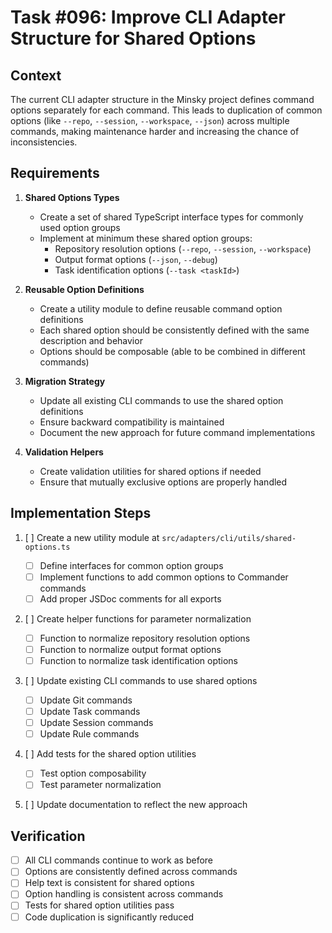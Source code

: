 # Task #096: Improve CLI Adapter Structure for Shared Options

## Context

The current CLI adapter structure in the Minsky project defines command options separately for each command. This leads to duplication of common options (like `--repo`, `--session`, `--workspace`, `--json`) across multiple commands, making maintenance harder and increasing the chance of inconsistencies.

## Requirements

1. **Shared Options Types**

   - Create a set of shared TypeScript interface types for commonly used option groups
   - Implement at minimum these shared option groups:
     - Repository resolution options (`--repo`, `--session`, `--workspace`)
     - Output format options (`--json`, `--debug`)
     - Task identification options (`--task <taskId>`)

2. **Reusable Option Definitions**

   - Create a utility module to define reusable command option definitions
   - Each shared option should be consistently defined with the same description and behavior
   - Options should be composable (able to be combined in different commands)

3. **Migration Strategy**

   - Update all existing CLI commands to use the shared option definitions
   - Ensure backward compatibility is maintained
   - Document the new approach for future command implementations

4. **Validation Helpers**
   - Create validation utilities for shared options if needed
   - Ensure that mutually exclusive options are properly handled

## Implementation Steps

1. [ ] Create a new utility module at `src/adapters/cli/utils/shared-options.ts`

   - [ ] Define interfaces for common option groups
   - [ ] Implement functions to add common options to Commander commands
   - [ ] Add proper JSDoc comments for all exports

2. [ ] Create helper functions for parameter normalization

   - [ ] Function to normalize repository resolution options
   - [ ] Function to normalize output format options
   - [ ] Function to normalize task identification options

3. [ ] Update existing CLI commands to use shared options

   - [ ] Update Git commands
   - [ ] Update Task commands
   - [ ] Update Session commands
   - [ ] Update Rule commands

4. [ ] Add tests for the shared option utilities

   - [ ] Test option composability
   - [ ] Test parameter normalization

5. [ ] Update documentation to reflect the new approach

## Verification

- [ ] All CLI commands continue to work as before
- [ ] Options are consistently defined across commands
- [ ] Help text is consistent for shared options
- [ ] Option handling is consistent across commands
- [ ] Tests for shared option utilities pass
- [ ] Code duplication is significantly reduced
